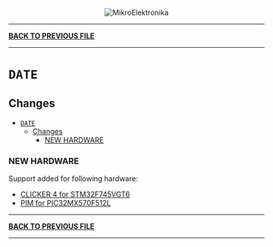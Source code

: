 <p align="center">
  <img src="http://www.mikroe.com/img/designs/beta/logo_small.png?raw=true" alt="MikroElektronika"/>
</p>

---

**[BACK TO PREVIOUS FILE](../changelog.md)**

---

# `DATE`

## Changes

- [`DATE`](#date)
  - [Changes](#changes)
    - [NEW HARDWARE](#new-hardware)

### NEW HARDWARE

Support added for following hardware:

+ [CLICKER 4 for STM32F745VGT6](https://www.mikroe.com/clicker-4-for-stm32f745vgt6)
+ [PIM for PIC32MX570F512L](https://www.microchip.com/en-us/development-tool/ma320015)

---

**[BACK TO PREVIOUS FILE](../changelog.md)**

---
